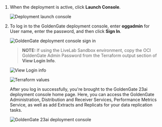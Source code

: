 <!--
    {
        "name":"Create a purge task",
        "description":"Create a purge task"
    }
-->
1.  When the deployment is active, click **Launch Console**.

    ![Deployment launch console](https://oracle-livelabs.github.io/goldengate/ggs-common/extract/images/02-01-launchconsole.png " ")

2.  To log in to the GoldenGate deployment console, enter **oggadmin** for User name, enter the password, and then click **Sign In**. 

    ![GoldenGate deployment console sign in](https://oracle-livelabs.github.io/goldengate/ggs-common/extract/images/02-02-oggadmin-23ai.png " ")

    > **NOTE:** If using the LiveLab Sandbox environment, copy the OCI GoldenGate Admin Password from the Terraform output section of **View Login Info**.

    ![View Login info](https://oracle-livelabs.github.io/goldengate/ggs-common/extract/images/02-02a-view-login-info.png " ")

    ![Terraform values](https://oracle-livelabs.github.io/goldengate/ggs-common/extract/images/02-02b-terraform-values.png " ")

    After you log in successfully, you're brought to the GoldenGate 23ai deployment console home page. Here, you can access the GoldenGate Administration, Distribution and Receiver Services, Performance Metrics Service, as well as add Extracts and Replicats for your data replication tasks.

    ![GoldenGate 23ai deployment console](https://oracle-livelabs.github.io/goldengate/ggs-common/extract/images/02-03-webui-23ai.png " ")